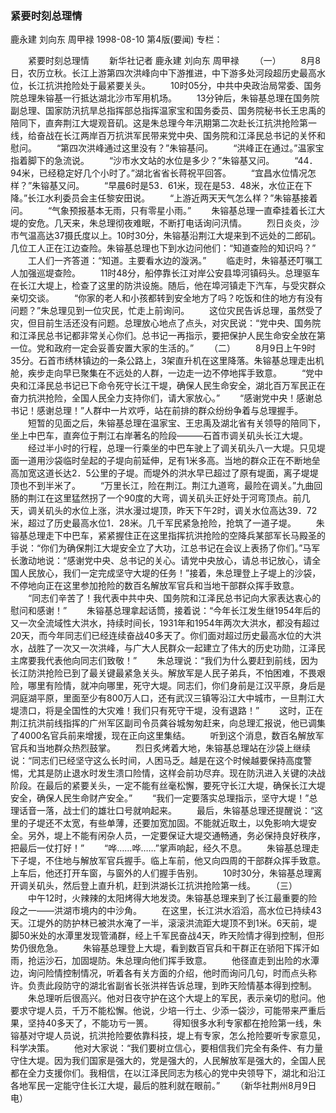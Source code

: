 ### 紧要时刻总理情
鹿永建  刘向东  周甲禄
1998-08-10
第4版(要闻)
专栏：

　　紧要时刻总理情
　　新华社记者  鹿永建  刘向东  周甲禄
　　（一）
　　8月8日，农历立秋。长江上游第四次洪峰向中下游推进，中下游多处河段超历史最高水位，长江抗洪抢险处于最紧要关头。
　　10时05分，中共中央政治局常委、国务院总理朱镕基一行抵达湖北沙市军用机场。
　　13分钟后，朱镕基总理在国务院副总理、国家防汛抗旱总指挥部总指挥温家宝和国务委员、国务院秘书长王忠禹的陪同下，直奔荆江大堤观音矶。这是朱总理今年汛期第二次赴长江抗洪抢险第一线，给奋战在长江两岸百万抗洪军民带来党中央、国务院和江泽民总书记的关怀和慰问。
　　“第四次洪峰通过这里没有？”朱镕基问。
　　“洪峰正在通过。”温家宝指着脚下的急流说。
　　“沙市水文站的水位是多少？”朱镕基又问。
　　“44．94米，已经稳定好几个小时了。”湖北省省长蒋祝平回答。
　　“宜昌水位情况怎样？”朱镕基又问。
　　“早晨6时是53．61米，现在是53．48米，水位正在下降。”长江水利委员会主任黎安田说。
　　“上游近两天天气怎么样？”朱镕基接着问。
　　“气象预报基本无雨，只有零星小雨。”
　　朱镕基总理一直牵挂着长江大堤的安危。几天来，朱总理彻夜难眠，不断打电话询问汛情。
　　烈日炎炎，沙市气温高达37摄氏度以上。10时30分，朱镕基沿荆江大堤来到不远处的二郎矶。几位工人正在江边查险。朱镕基总理也下到水边问他们：“知道查险的知识吗？”
　　工人们一齐答道：“知道。主要看水边的漩涡。”
　　临走时，朱镕基还叮嘱工人加强巡堤查险。
　　11时48分，船停靠长江对岸公安县埠河镇码头。总理驱车在长江大堤上，检查了这里的防洪设施。随后，他在埠河镇走下汽车，与受灾群众亲切交谈。
　　“你家的老人和小孩都转到安全地方了吗？吃饭和住的地方有没有问题？”朱总理见到一位灾民，忙走上前询问。
　　这位灾民告诉总理，虽然受了灾，但目前生活还没有问题。总理放心地点了点头，对灾民说：“党中央、国务院和江泽民总书记都非常关心你们。总书记一再指示，要把保护人民生命安全放在第一位。党和政府一定会妥善安置大家的生活的。”
　　（二）
　　8月9日上午9时35分。石首市绣林镇边的一条公路上，3架直升机在这里降落。朱镕基总理走出机舱，疾步走向早已聚集在不远处的人群，一边走一边不停地挥手致意。
　　“党中央和江泽民总书记已下命令死守长江干堤，确保人民生命安全，湖北百万军民正在奋力抗洪抢险，全国人民全力支持你们，请大家放心。”
　　“感谢党中央！感谢总书记！感谢总理！”人群中一片欢呼，站在前排的群众纷纷争着与总理握手。
　　短暂的见面之后，朱镕基总理在温家宝、王忠禹及湖北省有关领导的陪同下，坐上中巴车，直奔位于荆江右岸著名的险段———石首市调关矶头长江大堤。
　　经过半小时的行程，总理一行乘坐的中巴车驶上了调关矶头八一大堤。只见堤面一道用沙袋临时垒起的子堤向前延伸，足有1米多高。当地的群众正在不断地垒高加宽这道长达2．5公里的子堤。而堤外的洪水早已超过了原有堤面，离子堤堤顶也不到半米了。
　　“万里长江，险在荆江。荆江九道弯，最险在调关。”九曲回肠的荆江在这里猛然拐了一个90度的大弯，调关矶头正好处于河弯顶点。前几天，调关矶头的水位上涨，洪水漫过堤顶，昨天下午2时，调关水位高达39．72米，超过了历史最高水位1．28米。几千军民紧急抢险，抢筑了一道子堤。
　　朱镕基总理走下中巴车，紧紧握住正在这里指挥抗洪抢险的空降兵某部军长马殿圣的手说：“你们为确保荆江大堤安全立了大功，江总书记在会议上表扬了你们。”马军长激动地说：“感谢党中央、总书记的关心。请党中央放心，请总书记放心，请全国人民放心，我们一定完成坚守大堤的任务！”接着，朱总理登上子堤上的沙袋，不停地向正在这里参加抢险的数百名解放军官兵和当地干部群众挥手致意。
　　“同志们辛苦了！我代表中共中央、国务院和江泽民总书记向大家表达衷心的慰问和感谢！”
　　朱镕基总理拿起话筒，接着说：“今年长江发生继1954年后的又一次全流域性大洪水，持续时间长，1931年和1954年两次大洪水，都没有超过20天，而今年同志们已经连续奋战40多天了。你们面对超过历史最高水位的大洪水，战胜了一次又一次洪峰，与广大人民群众一起建立了伟大的历史功勋，江泽民主席要我代表他向同志们致敬！”
　　朱总理说：“我们为什么要赶到前线，因为长江防洪抢险已到了最关键最紧急关头。解放军是人民子弟兵，不怕困难，不畏艰险，哪里有险情，就冲向哪里，死守大堤。同志们，你们身前是江汉平原，身后是洞庭湖平原，里面至少有800万人口，还有武汉三镇等沿江大中城市，一旦荆江大堤溃口，将是全国性的大灾难！我们只有死守干堤，没有退路！”
　　这时，正在荆江抗洪前线指挥的广州军区副司令员龚谷城匆匆赶来，向总理汇报说，他已调集了4000名官兵前来增援，现在正向这里集结。
　　听到这个消息，数百名解放军官兵和当地群众热烈鼓掌。
　　烈日炙烤着大地，朱镕基总理站在沙袋上继续说：“同志们已经坚守这么长时间，人困马乏。越是在这个时候越要保持高度警惕，尤其是防止退水时发生溃口险情，这样会前功尽弃。现在防汛进入关键的决战阶段。在最后的紧要关头，一定不能有丝毫松懈，要死守长江大堤，确保长江大堤安全，确保人民生命财产安全。”
　　“我们一定要落实总理指示，坚守大堤！”总理话音一落，战士们的雄壮口号就响起来。
　　最后，朱镕基总理还提醒说：“这里的子堤还不太宽，有些单薄，还要加宽加固。不能就近取土，以免影响大堤安全。另外，堤上不能有闲杂人员，一定要保证大堤交通畅通，务必保持良好秩序，把最后一仗打好！”
　　“哗……哗……”掌声响起，经久不息。
　　朱镕基总理走下子堤，不住地与解放军官兵握手。临上车前，他又向四周的干部群众挥手致意。上车后，他还打开车窗，与窗外的人们握手告别。
　　10时30分，朱镕基总理离开调关矶头，然后登上直升机，赶到洪湖长江抗洪抢险第一线。
　　（三）
　　中午12时，火辣辣的太阳烤得大地发烫。朱镕基总理来到了长江最重要的险段之一——洪湖市境内的中沙角。
　　在这里，长江洪水滔滔，高水位已持续43天。江堤外的防护林已被洪水淹了一半，滚滚洪流距大堤顶不到1米。6天前，堤脚50米处的水潭里发现管涌群，经上千军民奋战4天，昨天险情才得到控制，但形势仍很危急。
　　朱镕基总理登上大堤，看到数百官兵和干群正在骄阳下挥汗如雨，抢运沙石，加固堤防。朱总理向他们挥手致意。
　　他径直走到出险的水潭边，询问险情控制情况，听着各有关方面的介绍，他时而询问几句，时而点头称许。负责此段防守的湖北省副省长张洪祥告诉总理，到昨天险情基本得到控制。
　　朱总理听后很高兴。他对日夜守护在这个大堤上的军民，表示亲切的慰问。他要求守堤人员，千万不能松懈。他说，少培一行土、少添一袋沙，可能带来严重后果，坚持40多天了，不能功亏一篑。
　　得知很多水利专家都在抢险第一线，朱镕基对守堤人员说，抗洪抢险要依靠科技，堤上有专家，怎么抢险要听专家意见，科学决策。
　　他对大家说：“我们要树立信心，要相信我们完全有条件、有力量守住大堤。因为我们国家是强大的，党是强大的，人民解放军是强大的，全国人民都在全力支援你们。我相信，在以江泽民同志为核心的党中央领导下，湖北和沿江各地军民一定能守住长江大堤，最后的胜利就在眼前。”
　　（新华社荆州8月9日电）
